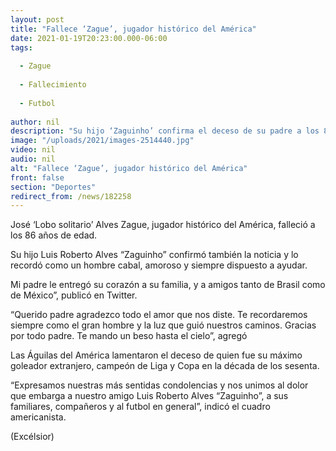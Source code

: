```yaml
---
layout: post
title: "Fallece ‘Zague’, jugador histórico del América"
date: 2021-01-19T20:23:00.000-06:00
tags:
  
  - Zague
  
  - Fallecimiento
  
  - Futbol
  
author: nil
description: "Su hijo ‘Zaguinho’ confirma el deceso de su padre a los 86 años de edad. Las Águilas lamentan el deceso"
image: "/uploads/2021/images-2514440.jpg"
video: nil
audio: nil
alt: "Fallece ‘Zague’, jugador histórico del América"
front: false
section: "Deportes"
redirect_from: /news/182258
---
```


José ‘Lobo solitario’ Alves Zague, jugador histórico del América, falleció a los 86 años de edad.

Su hijo Luis Roberto Alves “Zaguinho” confirmó también la noticia y lo recordó como un hombre cabal, amoroso y siempre dispuesto a ayudar.

Mi padre le entregó su corazón a su familia, y a amigos tanto de Brasil como de México”, publicó en Twitter.

“Querido padre agradezco todo el amor que nos diste. Te recordaremos siempre como el gran hombre y la luz que guió nuestros caminos. Gracias por todo padre. Te mando un beso hasta el cielo”, agregó

Las Águilas del América lamentaron el deceso de quien fue su máximo goleador extranjero, campeón de Liga y Copa en la década de los sesenta.

“Expresamos nuestras más sentidas condolencias y nos unimos al dolor que embarga a nuestro amigo Luis Roberto Alves “Zaguinho”, a sus familiares, compañeros y al futbol en general”, indicó el cuadro americanista.

(Excélsior)